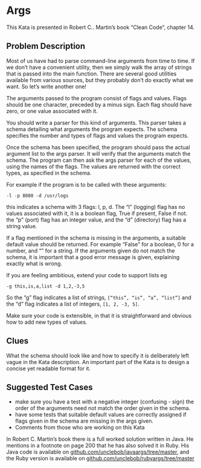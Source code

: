 # Args

This Kata is presented in Robert C.. Martin’s book “Clean Code”, chapter 14.

## Problem Description

Most of us have had to parse command-line arguments from time to time. If we don’t have a convenient utility, then we simply walk the array of strings that is passed into the main function. There are several good utilities available from various sources, but they probably don’t do exactly what we want. So let’s write another one!

The arguments passed to the program consist of flags and values. Flags should be one character, preceded by a minus sign. Each flag should have zero, or one value associated with it.

You should write a parser for this kind of arguments. This parser takes a schema detailing what arguments the program expects. The schema specifies the number and types of flags and values the program expects.

Once the schema has been specified, the program should pass the actual argument list to the args parser. It will verify that the arguments match the schema. The program can then ask the args parser for each of the values, using the names of the flags. The values are returned with the correct types, as specified in the schema.

For example if the program is to be called with these arguments:

```
-l -p 8080 -d /usr/logs
```

this indicates a schema with 3 flags: l, p, d. The “l” (logging) flag has no values associated with it, it is a boolean flag, True if present, False if not. the “p” (port) flag has an integer value, and the “d” (directory) flag has a string value.

If a flag mentioned in the schema is missing in the arguments, a suitable default value should be returned. For example “False” for a boolean, 0 for a number, and “” for a string. If the arguments given do not match the schema, it is important that a good error message is given, explaining exactly what is wrong.

If you are feeling ambitious, extend your code to support lists eg

```
-g this,is,a,list -d 1,2,-3,5
```

So the “g” flag indicates a list of strings, `[“this”, “is”, “a”, “list”]` and the “d” flag indicates a list of integers, `[1, 2, -3, 5]`.

Make sure your code is extensible, in that it is straightforward and obvious how to add new types of values.

## Clues

What the schema should look like and how to specify it is deliberately left vague in the Kata description. An important part of the Kata is to design a concise yet readable format for it.

## Suggested Test Cases

- make sure you have a test with a negative integer (confusing - sign)
  the order of the arguments need not match the order given in the schema.
- have some tests that suitable default values are correctly assigned if flags given in the schema are missing in the args given.
- Comments from those who are working on this Kata

In Robert C. Martin’s book there is a full worked solution written in Java. He mentions in a footnote on page 200 that he has also solved it in Ruby. His Java code is available on [github.com/unclebob/javaargs/tree/master](https://www.github.com/unclebob/javaargs/tree/master), and the Ruby version is available on [github.com/unclebob/rubyargs/tree/master](https://www.github.com/unclebob/rubyargs/tree/master)
